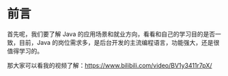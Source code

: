 # 前言

首先呢，我们要了解 Java 的应用场景和就业方向，看看和自己的学习目的是否一致，目前，Java 的岗位需求多，是后台开发的主流编程语言，功能强大，还是很值得学习的。



那大家可以看我的视频了解：https://www.bilibili.com/video/BV1y3411r7pX/